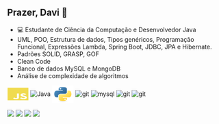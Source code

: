## Prazer, Davi 🙂
- 💻 Estudante de Ciência da Computação e Desenvolvedor Java
- UML, POO, Estrutura de dados, Tipos genéricos, Programação Funcional, Expressões Lambda, Spring Boot, JDBC, JPA e Hibernate.
- Padrões SOLID, GRASP, GOF
- Clean Code
- Banco de dados MySQL e MongoDB
- Análise de complexidade de algoritmos

<div style="display: inline_block">
  <img align="right" alt="" src="">
  <img align="center" alt="Js" height="30" width="50" src="https://raw.githubusercontent.com/devicons/devicon/master/icons/javascript/javascript-plain.svg">
  <img align="center" alt="Java" height="50" width="50" src="https://cdn.jsdelivr.net/gh/devicons/devicon/icons/java/java-original-wordmark.svg">
  <img align="center" alt="Python" height="40" width="50" src="https://raw.githubusercontent.com/devicons/devicon/master/icons/python/python-original.svg"> 
  <img align="center" alt="git" height="40" width="50" src="https://raw.githubusercontent.com/jmnote/z-icons/master/svg/git.svg"> 
  <img align="center" alt="mysql" height="70" width="80" src="https://cdn.jsdelivr.net/gh/devicons/devicon/icons/mysql/mysql-original-wordmark.svg">
  <img align="center" alt="git" height="40" width="50" src="https://cdn.jsdelivr.net/gh/devicons/devicon/icons/spring/spring-original.svg"> 
  <img align="center" alt="git" height="40" width="50" src="https://cdn.jsdelivr.net/gh/devicons/devicon/icons/mongodb/mongodb-original-wordmark.svg"> 

          
  
</div>
<br>
<div> 
  <a href="https://www.instagram.com/davixmns/" target="_blank"><img src="https://img.shields.io/badge/-Instagram-%23E4405F?style=for-the-badge&logo=instagram&logoColor=white" target="_blank"></a>
   <a href="https://www.linkedin.com/in/davi-ximenes-93314a20b/" target="_blank"><img src="https://img.shields.io/badge/-LinkedIn-%230077B5?style=for-the-badge&logo=linkedin&logoColor=white" target="_blank"></a>
  <a href = "mailto:davixmnsl@gmail.com"><img src="https://img.shields.io/badge/Gmail-D14836?style=for-the-badge&logo=gmail&logoColor=white" target="_blank"></a>
  <a href = "https://t.me/davixmns"><img src="https://img.shields.io/badge/Telegram-2CA5E0?style=for-the-badge&logo=telegram&logoColor=white" target="_blank"></a>
  
</div>

